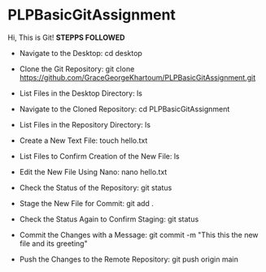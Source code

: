 # PLPBasicGitAssignment
Hi, This is Git!
**STEPPS FOLLOWED**
- Navigate to the Desktop:
  cd desktop

- Clone the Git Repository:
  git clone https://github.com/GraceGeorgeKhartoum/PLPBasicGitAssignment.git

- List Files in the Desktop Directory:
  ls

- Navigate to the Cloned Repository:
  cd PLPBasicGitAssignment

- List Files in the Repository Directory:
  ls

- Create a New Text File:
  touch hello.txt

- List Files to Confirm Creation of the New File:
  ls

- Edit the New File Using Nano:
  nano hello.txt

- Check the Status of the Repository:
  git status

- Stage the New File for Commit:
  git add .

- Check the Status Again to Confirm Staging:
  git status

- Commit the Changes with a Message:
  git commit -m "This this the new file and its greeting"

- Push the Changes to the Remote Repository:
  git push origin main
